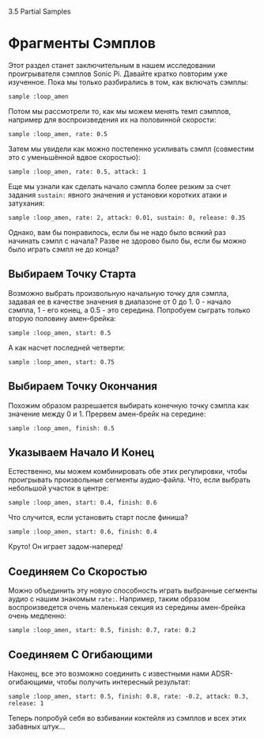 3.5 Partial Samples

# Фрагменты Сэмплов

Этот раздел станет заключительным в нашем исследовании проигрывателя сэмплов
Sonic Pi. Давайте кратко повторим уже изученное. Пока мы только разбирались в
том, как включать сэмплы:

```
sample :loop_amen
```

Потом мы рассмотрели то, как мы можем менять темп сэмплов, например для 
воспроизведения их на половинной скорости:

```
sample :loop_amen, rate: 0.5
```

Затем мы увидели как можно постепенно усиливать сэмпл (совместим это
с уменьшённой вдвое скоростью):

```
sample :loop_amen, rate: 0.5, attack: 1
```

Еще мы узнали как сделать начало сэмпла более резким за счет задания `sustain:`
явного значения и установки коротких атаки и затухания:

```
sample :loop_amen, rate: 2, attack: 0.01, sustain: 0, release: 0.35
```

Однако, вам бы понравилось, если бы не надо было всякий раз начинать сэмпл с
начала? Разве не здорово было бы, если бы можно было играть сэмпл не до конца?

## Выбираем Точку Старта

Возможно выбрать произвольную начальную точку для сэмпла, задавая ее в качестве
значения в диапазоне от 0 до 1. 0 - начало сэмпла, 1 - его конец, а 0.5 - это
середина. Попробуем сыграть только вторую половину амен-брейка:

```
sample :loop_amen, start: 0.5
```

А как насчет последней четверти:

```
sample :loop_amen, start: 0.75
```

## Выбираем Точку Окончания

Похожим образом разрешается выбирать конечную точку сэмпла как значение между 0
и 1. Прервем амен-брейк на середине:

```
sample :loop_amen, finish: 0.5
```

## Указываем Начало И Конец

Естественно, мы можем комбинировать обе этих регулировки, чтобы проигрывать
произвольные сегменты аудио-файла. Что, если выбрать небольшой участок в центре:

```
sample :loop_amen, start: 0.4, finish: 0.6
```

Что случится, если установить старт после финиша?

```
sample :loop_amen, start: 0.6, finish: 0.4
```

Круто! Он играет задом-наперед!

## Соединяем Со Скоростью

Можно объединить эту новую способность играть выбранные сегменты аудио с нашим
знакомым `rate:`. Например, таким образом воспроизведется очень маленькая
секция из середины амен-брейка очень медленно:

```
sample :loop_amen, start: 0.5, finish: 0.7, rate: 0.2
```

## Соединяем С Огибающими

Наконец, все это возможно соединить с известными нами ADSR-огибающими, чтобы
получить интересный результат:

```
sample :loop_amen, start: 0.5, finish: 0.8, rate: -0.2, attack: 0.3, release: 1
```

Теперь попробуй себя во взбивании коктейля из сэмплов и всех этих забавных
штук...
